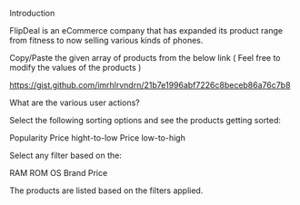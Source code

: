Introduction

FlipDeal is an eCommerce company that has expanded its product range from fitness to now selling various kinds of phones.

Copy/Paste the given array of products from the below link ( Feel free to modify the values of the products )

https://gist.github.com/imrhlrvndrn/21b7e1996abf7226c8beceb86a76c7b8

What are the various user actions?

Select the following sorting options and see the products getting sorted:

Popularity
Price hight-to-low
Price low-to-high

Select any filter based on the:

RAM
ROM
OS
Brand
Price

The products are listed based on the filters applied.


